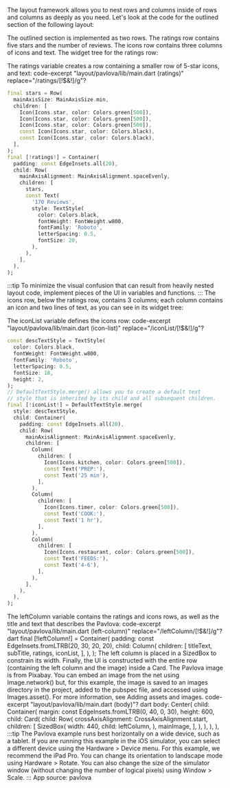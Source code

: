 The layout framework allows you to nest rows and columns
inside of rows and columns as deeply as you need.
Let's look at the code for the outlined
section of the following layout:

The outlined section is implemented as two rows. The ratings row contains
five stars and the number of reviews. The icons row contains three
columns of icons and text.
The widget tree for the ratings row:

The ratings variable creates a row containing a smaller row
of 5-star icons, and text:
code-excerpt "layout/pavlova/lib/main.dart (ratings)" replace="/ratings/[!$&!]/g"?
```dart
final stars = Row(
  mainAxisSize: MainAxisSize.min,
  children: [
    Icon(Icons.star, color: Colors.green[500]),
    Icon(Icons.star, color: Colors.green[500]),
    Icon(Icons.star, color: Colors.green[500]),
    const Icon(Icons.star, color: Colors.black),
    const Icon(Icons.star, color: Colors.black),
  ],
);
final [!ratings!] = Container(
  padding: const EdgeInsets.all(20),
  child: Row(
    mainAxisAlignment: MainAxisAlignment.spaceEvenly,
    children: [
      stars,
      const Text(
        '170 Reviews',
        style: TextStyle(
          color: Colors.black,
          fontWeight: FontWeight.w800,
          fontFamily: 'Roboto',
          letterSpacing: 0.5,
          fontSize: 20,
        ),
      ),
    ],
  ),
);
```
:::tip
To minimize the visual confusion that can result from
heavily nested layout code, implement pieces of the UI
in variables and functions.
:::
The icons row, below the ratings row, contains 3 columns;
each column contains an icon and two lines of text,
as you can see in its widget tree:

The iconList variable defines the icons row:
code-excerpt "layout/pavlova/lib/main.dart (icon-list)" replace="/iconList/[!$&!]/g"?
```dart
const descTextStyle = TextStyle(
  color: Colors.black,
  fontWeight: FontWeight.w800,
  fontFamily: 'Roboto',
  letterSpacing: 0.5,
  fontSize: 18,
  height: 2,
);
// DefaultTextStyle.merge() allows you to create a default text
// style that is inherited by its child and all subsequent children.
final [!iconList!] = DefaultTextStyle.merge(
  style: descTextStyle,
  child: Container(
    padding: const EdgeInsets.all(20),
    child: Row(
      mainAxisAlignment: MainAxisAlignment.spaceEvenly,
      children: [
        Column(
          children: [
            Icon(Icons.kitchen, color: Colors.green[500]),
            const Text('PREP:'),
            const Text('25 min'),
          ],
        ),
        Column(
          children: [
            Icon(Icons.timer, color: Colors.green[500]),
            const Text('COOK:'),
            const Text('1 hr'),
          ],
        ),
        Column(
          children: [
            Icon(Icons.restaurant, color: Colors.green[500]),
            const Text('FEEDS:'),
            const Text('4-6'),
          ],
        ),
      ],
    ),
  ),
);
```
The leftColumn variable contains the ratings and icons rows,
as well as the title and text that describes the Pavlova:
code-excerpt "layout/pavlova/lib/main.dart (left-column)" replace="/leftColumn/[!$&!]/g"?
dart
final [!leftColumn!] = Container(
  padding: const EdgeInsets.fromLTRB(20, 30, 20, 20),
  child: Column(
    children: [
      titleText,
      subTitle,
      ratings,
      iconList,
    ],
  ),
);
The left column is placed in a SizedBox to constrain its width.
Finally, the UI is constructed with the entire row (containing the
left column and the image) inside a Card.
The Pavlova image is from Pixabay.
You can embed an image from the net using Image.network() but,
for this example, the image is saved to an images directory in the project,
added to the pubspec file, and accessed using Images.asset().
For more information, see Adding assets and images.
code-excerpt "layout/pavlova/lib/main.dart (body)"?
dart
body: Center(
  child: Container(
    margin: const EdgeInsets.fromLTRB(0, 40, 0, 30),
    height: 600,
    child: Card(
      child: Row(
        crossAxisAlignment: CrossAxisAlignment.start,
        children: [
          SizedBox(
            width: 440,
            child: leftColumn,
          ),
          mainImage,
        ],
      ),
    ),
  ),
),
:::tip
The Pavlova example runs best horizontally on a wide device,
such as a tablet.  If you are running this example in the iOS simulator,
you can select a different device using the Hardware > Device menu.
For this example, we recommend the iPad Pro.
You can change its orientation to landscape mode using
Hardware > Rotate. You can also change the size of the
simulator window (without changing the number of logical pixels)
using Window > Scale.
:::
App source: pavlova
